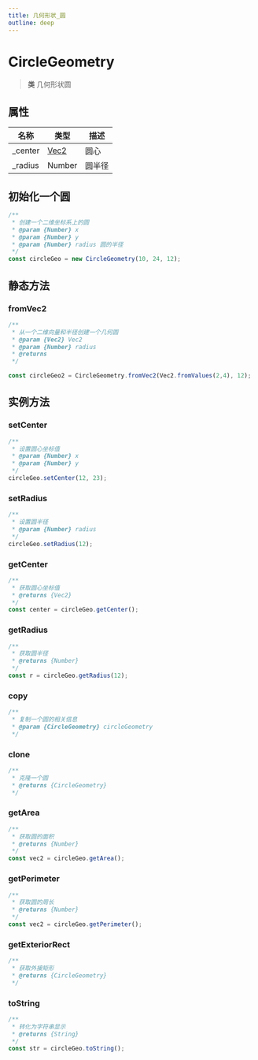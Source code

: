 ```yaml
---
title: 几何形状_圆
outline: deep
---
```


# CircleGeometry

> **类** 几何形状圆

## 属性

|名称|类型|描述|
| - | - | - |
| \_center | [Vec2](https://jsextends.github.io/matrixjsDoc/api/vec2.html) | 圆心|
| \_radius | Number | 圆半径|

## 初始化一个圆

```js
/**
 * 创建一个二维坐标系上的圆
 * @param {Number} x
 * @param {Number} y
 * @param {Number} radius 圆的半径
 */
const circleGeo = new CircleGeometry(10, 24, 12);
```

## 静态方法

### fromVec2

```js
/**
 * 从一个二维向量和半径创建一个几何圆
 * @param {Vec2} Vec2 
 * @param {Number} radius 
 * @returns 
 */

const circleGeo2 = CircleGeometry.fromVec2(Vec2.fromValues(2,4), 12);
```

## 实例方法

### setCenter

```js
/**
 * 设置圆心坐标值
 * @param {Number} x
 * @param {Number} y
 */
circleGeo.setCenter(12, 23);
```

### setRadius

```js
/**
 * 设置圆半径
 * @param {Number} radius
 */
circleGeo.setRadius(12);
```

### getCenter

```js
/**
 * 获取圆心坐标值
 * @returns {Vec2} 
 */
const center = circleGeo.getCenter();
```

### getRadius

```js
/**
 * 获取圆半径
 * @returns {Number} 
 */
const r = circleGeo.getRadius(12);
```

### copy

```js
/**
 * 复制一个圆的相关信息
 * @param {CircleGeometry} circleGeometry
 */
```

### clone

```js
/**
 * 克隆一个圆
 * @returns {CircleGeometry}
 */
```

### getArea

```js
/**
 * 获取圆的面积
 * @returns {Number}
 */
const vec2 = circleGeo.getArea();
```

### getPerimeter

```js
/**
 * 获取圆的周长
 * @returns {Number}
 */
const vec2 = circleGeo.getPerimeter();
```

### getExteriorRect

```js
/**
 * 获取外接矩形
 * @returns {CircleGeometry}
 */
```

### toString

```js
/**
 * 转化为字符串显示
 * @returns {String}
 */
const str = circleGeo.toString();
```
